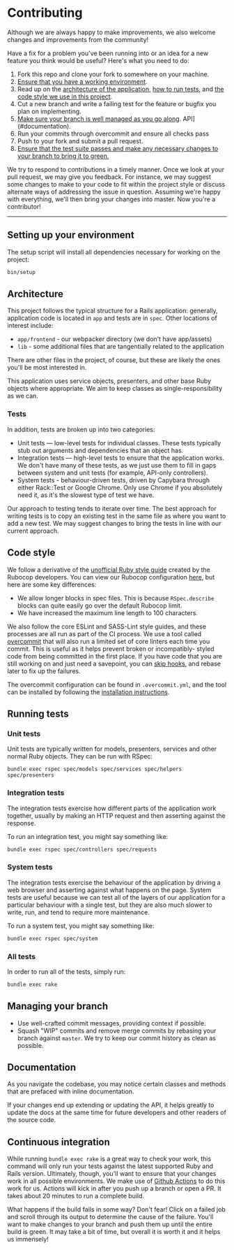 # Contributing

Although we are always happy to make improvements, we also
welcome changes and improvements from the community!

Have a fix for a problem you've been running into or an idea for a new feature
you think would be useful? Here's what you need to do:

1. Fork this repo and clone your fork to somewhere on your machine.
1. [Ensure that you have a working environment](#setting-up-your-environment).
1. Read up on the [architecture of the application](#architecture), [how to run
   tests](#running-tests), and [the code style we use in this
   project](#code-style).
1. Cut a new branch and write a failing test for the feature or bugfix you plan
   on implementing.
1. [Make sure your branch is well managed as you go
   along](#managing-your-branch).
   API](#documentation).
1. Run your commits through overcommit and ensure all checks pass
1. Push to your fork and submit a pull request.
1. [Ensure that the test suite passes and make any necessary changes
   to your branch to bring it to green.](#continuous-integration)

We try to respond to contributions in a timely manner. Once we look at your pull request,
we may give you feedback. For instance, we may suggest some changes to make to
your code to fit within the project style or discuss alternate ways of addressing
the issue in question. Assuming we're happy with everything, we'll then bring your
changes into master. Now you're a contributor!

---

## Setting up your environment

The setup script will install all dependencies necessary for working on the
project:

```bash
bin/setup
```

## Architecture

This project follows the typical structure for a Rails application: generally, application code is located in `app`
and tests are in `spec`. Other locations of interest include:

- `app/frontend` - our webpacker directory (we don't have app/assets)
- `lib` - some additional files that are tangentially related to the application

There are other files in the project, of course, but these are likely the ones
you'll be most interested in.

This application uses service objects, presenters, and other base Ruby objects where
appropriate. We aim to keep classes as single-responsibility as we can.

### Tests

In addition, tests are broken up into two categories:

- Unit tests — low-level tests for individual classes. These tests typically stub out arguments and dependencies
  that an object has.
- Integration tests — high-level tests to ensure that the application works. We don't have many of these tests, as
  we just use them to fill in gaps between system and unit tests (for example, API-only controllers).
- System tests - behaviour-driven tests, driven by Capybara through either Rack::Test or Google Chrome. Only use
  Chrome if you absolutely need it, as it's the slowest type of test we have.

Our approach to testing tends to iterate over time. The best approach for writing tests is to copy an existing test in the same file as where you want to add a new test. We may suggest changes to bring the tests in line with
our current approach.

## Code style

We follow a derivative of the [unofficial Ruby style guide] created by the
Rubocop developers. You can view our Rubocop configuration [here], but here are
some key differences:

- We allow longer blocks in spec files. This is because `RSpec.describe` blocks can
  quite easily go over the default Rubocop limit.
- We have increased the maximum line length to 100 characters.

[unofficial ruby style guide]: https://github.com/rubocop-hq/ruby-style-guide
[here]: .rubocop.yml

We also follow the core ESLint and SASS-Lint style guides, and these processes are all
run as part of the CI process. We use a tool called [overcommit](https://github.com/sds/overcommit)
that will also run a limited set of core linters each time you commit.
This is useful as it helps prevent broken or incompatibly- styled code from being committed in the first place.
If you have code that you are still working on and just need a savepoint, you can [skip hooks](https://github.com/sds/overcommit#skipping-hooks), and rebase later to fix up the failures.

The overcommit configuration can be found in `.overcommit.yml`, and the tool can be installed by
following the [installation instructions](https://github.com/sds/overcommit#installation).

## Running tests

### Unit tests

Unit tests are typically written for models, presenters, services and other normal Ruby objects.
They can be run with RSpec:

```
bundle exec rspec spec/models spec/services spec/helpers spec/presenters
```

### Integration tests

The integration tests exercise how different parts of the application work together, usually by making
an HTTP request and then asserting against the response.

To run an integration test, you might say something like:

```bash
bundle exec rspec spec/controllers spec/requests
```

### System tests

The integration tests exercise the behaviour of the application by driving a web browser
and asserting against what happens on the page. System tests are useful because we can test
all of the layers of our application for a particular behaviour with a single test, but they
are also much slower to write, run, and tend to require more maintenance.

To run a system test, you might say something like:

```bash
bundle exec rspec spec/system
```

### All tests

In order to run all of the tests, simply run:

```bash
bundle exec rake
```

## Managing your branch

- Use well-crafted commit messages, providing context if possible.
- Squash "WIP" commits and remove merge commits by rebasing your branch against
  `master`. We try to keep our commit history as clean as possible.

## Documentation

As you navigate the codebase, you may notice certain classes and methods that
are prefaced with inline documentation.

If your changes end up extending or updating the API, it helps greatly to update the
docs at the same time for future developers and other readers of the source code.

## Continuous integration

While running `bundle exec rake` is a great way to check your work, this command
will only run your tests against the latest supported Ruby and Rails version.
Ultimately, though, you'll want to ensure that your changes work in all possible
environments. We make use of [Github Actions](https://github.com/ackama/nzsl-share/actions) to do this work for us. Actions
will kick in after you push up a branch or open a PR. It takes about 20 minutes to
run a complete build.

What happens if the build fails in some way? Don't fear! Click on a failed job
and scroll through its output to determine the cause of the failure. You'll want
to make changes to your branch and push them up until the entire build is green.
It may take a bit of time, but overall it is worth it and it helps us immensely!
